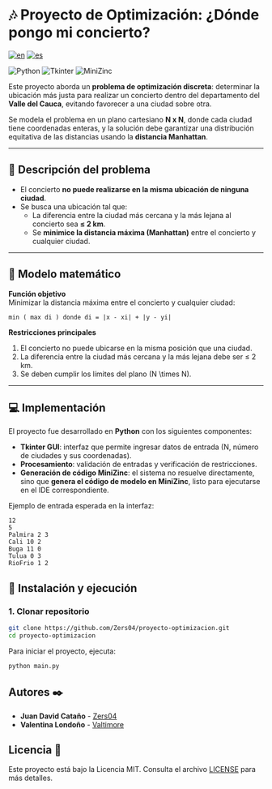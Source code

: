 # 🎶 Proyecto de Optimización: ¿Dónde pongo mi concierto?

[![en](https://img.shields.io/badge/lang-en-blue.svg)](https://github.com/Zers04/proyecto-optimizacion/blob/main/README.md)
[![es](https://img.shields.io/badge/lang-es-blue.svg)](https://github.com/Zers04/proyecto-optimizacion/blob/main/README-es.md)

![Python](https://img.shields.io/badge/Python-3.10%2B-blue)
![Tkinter](https://img.shields.io/badge/Tkinter-GUI-orange)
![MiniZinc](https://img.shields.io/badge/Modelado-MiniZinc-purple)

Este proyecto aborda un **problema de optimización discreta**: determinar la ubicación más justa para realizar un concierto dentro del departamento del **Valle del Cauca**, evitando favorecer a una ciudad sobre otra.  

Se modela el problema en un plano cartesiano **N x N**, donde cada ciudad tiene coordenadas enteras, y la solución debe garantizar una distribución equitativa de las distancias usando la **distancia Manhattan**.

---

## 📖 Descripción del problema

- El concierto **no puede realizarse en la misma ubicación de ninguna ciudad**.
- Se busca una ubicación tal que:
  - La diferencia entre la ciudad más cercana y la más lejana al concierto sea **≤ 2 km**.
  - Se **minimice la distancia máxima (Manhattan)** entre el concierto y cualquier ciudad.

---

## 🧮 Modelo matemático

**Función objetivo**  
Minimizar la distancia máxima entre el concierto y cualquier ciudad:

```
min ( max di ) donde di = |x - xi| + |y - yi|
```

**Restricciones principales**
1. El concierto no puede ubicarse en la misma posición que una ciudad.  
2. La diferencia entre la ciudad más cercana y la más lejana debe ser ≤ 2 km.  
3. Se deben cumplir los límites del plano \(N \times N\).  

---

## 💻 Implementación

El proyecto fue desarrollado en **Python** con los siguientes componentes:

- **Tkinter GUI**: interfaz que permite ingresar datos de entrada (N, número de ciudades y sus coordenadas).  
- **Procesamiento**: validación de entradas y verificación de restricciones.  
- **Generación de código MiniZinc**: el sistema no resuelve directamente, sino que **genera el código de modelo en MiniZinc**, listo para ejecutarse en el IDE correspondiente.  

Ejemplo de entrada esperada en la interfaz:

```
12
5
Palmira 2 3
Cali 10 2
Buga 11 0
Tulua 0 3
RioFrio 1 2
```

## 🚀 Instalación y ejecución

### 1. Clonar repositorio
```bash
git clone https://github.com/Zers04/proyecto-optimizacion.git
cd proyecto-optimizacion
```

Para iniciar el proyecto, ejecuta:

```bash
python main.py
```

## Autores ✒️

* **Juan David Cataño** - [Zers04](https://github.com/Zers04)
* **Valentina Londoño** - [Valtimore](https://github.com/valtimore)

## Licencia 📄

Este proyecto está bajo la Licencia MIT. Consulta el archivo [LICENSE](LICENSE) para más detalles.